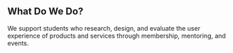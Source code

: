 ## What Do We Do?
We support students who research, design, and evaluate the user experience of products and services through membership, mentoring, and events.
